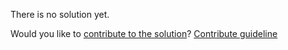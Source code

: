 
There is no solution yet.

Would you like to [contribute to the solution](https://github.com/BFEdev/BFE.dev-solutions/blob/main/problem/calculate-arithmetic-expression_en.md)? [Contribute guideline](https://github.com/BFEdev/BFE.dev-solutions#how-to-contribute)

